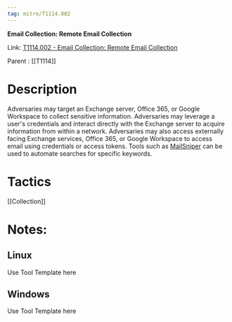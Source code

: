 ```yaml
---
tag: mitre/T1114.002
---
```


**Email Collection: Remote Email Collection**

Link: [T1114.002 - Email Collection: Remote Email Collection](https://attack.mitre.org/techniques/T1114/002)

Parent : [[T1114]]


# Description

Adversaries may target an Exchange server, Office 365, or Google Workspace to collect sensitive information. Adversaries may leverage a user's credentials and interact directly with the Exchange server to acquire information from within a network. Adversaries may also access externally facing Exchange services, Office 365, or Google Workspace to access email using credentials or access tokens. Tools such as [MailSniper](https://attack.mitre.org/software/S0413) can be used to automate searches for specific keywords.

# Tactics


[[Collection]]


# Notes:

## Linux

Use Tool Template here

## Windows

Use Tool Template here